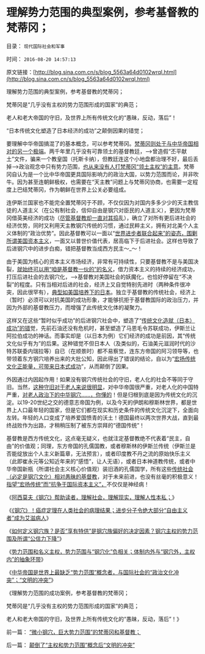 # 理解势力范围的典型案例，参考基督教的梵蒂冈；

目录： `现代国际社会和军事` 

时间： `2016-08-20 14:57:13` 

原文链接：[http://blog.sina.com.cn/s/blog_5563a64d0102wrql.html](http://blog.sina.com.cn/s/blog_5563a64d0102wrql.html)

理解势力范围的典型案例，参考基督教的梵蒂冈；

梵蒂冈是“几乎没有主权的势力范围形成的国家”的典范；

老人和老大帝国的守旧，及世界上所有传统文化的“愚昧，反动，落后”！

“日本传统文化塑造了日本经济的成功”之颠倒因果的错觉；

要理解中华帝国搞混了的基本概念，可以参考梵蒂冈。[梵蒂冈则处于与中华帝国相对的另一个极端](../../../2014/1/21/基督教在全世界都是相当左倾的群体，梵蒂冈的马克思主义宣言.md)。两千年里几乎没有可靠领土的基督教廷，——>曾造假“丕平献土”文件，骗来一个教皇国（托斯卡纳），但教廷连这个小地盘都治理不好，最后丢掉——>政治观念中只有势力范围，[也从来没有人打梵蒂冈“领土主权”的主意](../../../2011/3/13/意大利爱国主义和西班牙佛朗哥.md)。梵蒂冈自认为是一个比中华帝国更具国际影响力的政治大国，以势力范围而论，并非吹牛。因为甚至连朝鲜极权，也需要在“天主教”问题上与梵蒂冈协商，也需要一定程度上巴结梵蒂冈，作为朝鲜在世界上公关必要组成。

连伊斯兰国家也不能完全置梵蒂冈于不顾，不仅仅因为对国内多多少少的天主教信徒的人道主义（在公有制社会，信仰自由是钢穴对臣民的人道主义），更因为梵蒂冈借英美经济的成功（[尽管基督教却一直对其捣](../../../2015/11/23/欧洲大陆反资本主义的传统，美国左派反私权的政治风险；.md)乱），确立了对所有更后进社会的经济优势，同时又利用天主教钢穴传统的习惯，通过民粹主义，拥有对北美个人主义体制的“政治优势”。因此基督教可以一面以“[世界进步者联合起来”的姿态，围剿所谓美国资本主义](../../../2015/5/10/妖魔化美国的全球左棍统一战线，是怎么结成的？.md)，一面又以普世价值代表，居高临下于后进社会。这样也导致了后进钢穴中的进步白痴，错把基督教当成西方民主～_～！

由于美国为核心的资本主义市场经济，非常有可持续性，只要基督教不是与美国决裂，[就始终可以用“咱是基督教一伙的”的名义](../../../2014/1/24/天主教社会主义，南美暴力革命的温床.md)，借力资本主义的持续的经济成功，打压后进社会的去钢穴化，——>基督教对美国社会的妖魔化，也恰好停留在“不决裂”的程度。只有当相对后进的社会，经济上又自觉特别先进时（两种条件很冲突，因此很罕有），[典型如美国培养下的日本](../../../2011/1/6/日本传统文化拖了日本经济的后腿.md)。独立于基督教的传统社会，经济上（暂时）必须可以对抗美国的成功形象，才能够抗拒于基督教国际的政治压力，并因为外部的基督教压力，而增强了此传统文化体的凝聚力。

这样又在这些“暂时似乎成功”的后进钢穴社会中，塑造了“[传统文化造就（日本）成功”的错](../../../2012/4/9/日本模式是看上去成功的失败.md)觉，先前石油还没有危机时，甚至塑造了马恩毛令苏联成功，伊斯兰让阿拉伯成功的神话。而事实却是（以日本为例）它们经济的成功是前因，其“传统文化似乎有为”的后果。这种错觉不但日本人（及类似的，石油美元滋润时代的沙特苏联委内瑞拉等）自已（在顺景时）都不易察觉，连东方帝国的阿习领导等，也带领着东方钢穴培养出来的大批公知，因此得出了错误的结论，自以为“[宏扬传统文化正能量，可带来日本式成功](../../../2008/7/29/个人主义思想被阉割更多来自民间“传统文化”.md)”，从而颠倒了因果。

外因通过内因起作用！如果没有钢穴传统社会的守旧，老人化的社会不等同于守旧。当然，[这种守旧对于老人来说很明显](../../../2014/3/24/断言棒喝的“尊老”反映社会“需要”停滞，甚至复古.md)，对中华帝国很严重，对老人化的中国特严重，[对老人政治下的中华钢穴……，你懂的](../../../2013/5/12/从边际推进定律，理解老人化中国的最大危险.md)！但是归根到底是因为传统文化的沉淀。以19-20世纪之交的德意志帝国为例，以及今天的伊朗和穆斯林世界，都是世界上人口最年轻的国家，但是它们都在现实和历史条件的传统文化沉淀下，全面向左转。年轻的人口变成了培养爱国愤青的沃土！德国最终以两次世界大战，直到最终战败作为出路，才稍稍压制了被东方崇拜的“德国传统”！

基督教是西方传统文化，这点毫无疑义，也就注定基督教绝不代表着“民主，自由”的价值观；同理，东方帝国的孔儒国教，或者穆斯林的伊斯兰传统（伊斯兰是否能绽放出个人主义新篇章，无法预言），或者印度教不丹之流的原始快乐主义（此即崔永元等公知近年来的“感悟”，让人无语），或者日本神道教传统，或者中华帝国新瓶（所谓社会主义核心价值观）装旧酒的孔儒国学，所有这些[传统社会（必定是钢穴文化）相对愚昧的基督教](../../../2010/7/11/中西方传统文化愚昧落后目录.md)，对于未来前进，也没有丝毫的积极意义！[指望“宏扬传统”而“抗争于国际资本主义”，](../../../2010/5/13/东西方传统文化垃圾取长补短发挥余热.md)不仅仅是神经病！

《[阿西莫夫《钢穴》帮助读者，理解社会，理解现实，理解人性本私；](../../../2016/8/19/阿西莫夫《钢穴》，人性本私之于《旧制度和大革命》.md)》

《[《钢穴》！癌症定理在人类社会的病理结果；进步分子令绝大部分“自由主义者”成为艾滋病人](../../../2016/8/19/《钢穴》！癌症定理在人类社会的病理结果；.md)》

《[如何定义钢穴族？是否“享有特供”是钢穴族偏好的决定因素？钢穴主权的势力范围及所谓“公信力下降”](../../../2016/8/19/如何定义钢穴族？钢穴特供边际外的势力范围.md)》

《[势力范围和名义主权，势力范围与“钢穴化”负相关；体制内外与“钢穴外，主权内”的抽象环带](../../../2016/8/19/势力范围和名义主权，势力范围与“钢穴化”负相关；.md)》

《[中华帝国是世界上最缺乏“势力范围”概念者，与国际社会的“政治文化冲突”；“文明的冲突”](../../../2016/8/20/颠倒了“主权和势力范围”概念后“文明的冲突”.md)》

《理解势力范围的成功案例，参考基督教的梵蒂冈；

梵蒂冈是“几乎没有主权的势力范围形成的国家”的典范；

老人和老大帝国的守旧，及世界上所有传统文化的“愚昧，反动，落后”！》

前一篇： [“微小钢穴，巨大势力范围”的梵蒂冈和基督教；](../../../2016/8/20/“微小钢穴，巨大势力范围”的梵蒂冈和基督教；.md)

后一篇： [颠倒了“主权和势力范围”概念后“文明的冲突”](../../../2016/8/20/颠倒了“主权和势力范围”概念后“文明的冲突”.md)

